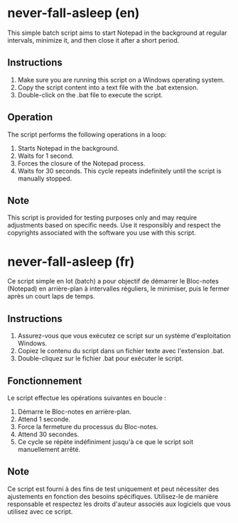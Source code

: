 # never-fall-asleep (en)

This simple batch script aims to start Notepad in the background at regular intervals, minimize it, and then close it after a short period.

## Instructions

1. Make sure you are running this script on a Windows operating system.
2. Copy the script content into a text file with the .bat extension.
3. Double-click on the .bat file to execute the script.

## Operation

The script performs the following operations in a loop:
1. Starts Notepad in the background.
2. Waits for 1 second.
3. Forces the closure of the Notepad process.
4. Waits for 30 seconds.
This cycle repeats indefinitely until the script is manually stopped.

## Note

This script is provided for testing purposes only and may require adjustments based on specific needs.
Use it responsibly and respect the copyrights associated with the software you use with this script.

# never-fall-asleep (fr)

Ce script simple en lot (batch) a pour objectif de démarrer le Bloc-notes (Notepad) en arrière-plan à intervalles réguliers, le minimiser, puis le fermer après un court laps de temps.

## Instructions

1. Assurez-vous que vous exécutez ce script sur un système d'exploitation Windows.
2. Copiez le contenu du script dans un fichier texte avec l'extension .bat.
3. Double-cliquez sur le fichier .bat pour exécuter le script.

## Fonctionnement

Le script effectue les opérations suivantes en boucle :
1. Démarre le Bloc-notes en arrière-plan.
2. Attend 1 seconde.
3. Force la fermeture du processus du Bloc-notes.
4. Attend 30 secondes.
5. Ce cycle se répète indéfiniment jusqu'à ce que le script soit manuellement arrêté.

## Note

Ce script est fourni à des fins de test uniquement et peut nécessiter des ajustements en fonction des besoins spécifiques.
Utilisez-le de manière responsable et respectez les droits d'auteur associés aux logiciels que vous utilisez avec ce script.
